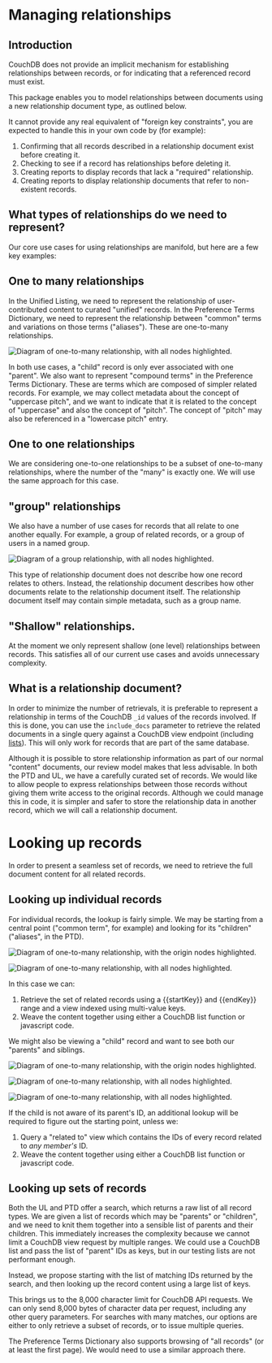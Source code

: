 # Managing relationships

## Introduction

CouchDB does not provide an implicit mechanism for establishing relationships between records, or for indicating that a referenced record must exist.

This package enables you to model relationships between documents using a new relationship document type, as outlined below.

It cannot provide any real equivalent of "foreign key constraints", you are expected to handle this in your own code by (for example):

1. Confirming that all records described in a relationship document exist before creating it.
2. Checking to see if a record has relationships before deleting it.
3. Creating reports to display records that lack a "required" relationship.
4. Creating reports to display relationship documents that refer to non-existent records.

## What types of relationships do we need to represent?

Our core use cases for using relationships are manifold, but here are a few key examples:

## One to many relationships

In the Unified Listing, we need to represent the relationship of user-contributed content to curated "unified" records.  In the Preference Terms Dictionary, we need to represent the relationship between "common" terms and variations on those terms ("aliases").  These are one-to-many relationships.

![Diagram of one-to-many relationship, with all nodes highlighted.](https://raw.githubusercontent.com/the-t-in-rtf/gpii-couch-cushion/master/docs/images/one-to-many-all-selected.png)

In both use cases, a "child" record is only ever associated with one "parent".  We also want to represent "compound terms" in the Preference Terms Dictionary.  These are terms which are composed of simpler related records.  For example, we may collect metadata about the concept of "uppercase pitch", and we want to indicate that it is related to the concept of "uppercase" and also the concept of "pitch".  The concept of "pitch" may also be referenced in a "lowercase pitch" entry.

## One to one relationships

We are considering one-to-one relationships to be a subset of one-to-many relationships, where the number of the "many" is exactly one.  We will use the same approach for this case.

## "group" relationships

We also have a number of use cases for records that all relate to one another equally.  For example, a group of related records, or a group of users in a named group.

![Diagram of a group relationship, with all nodes highlighted.](https://raw.githubusercontent.com/the-t-in-rtf/gpii-couch-cushion/master/docs/images/group-all-selected.png)

This type of relationship document does not describe how one record relates to others.  Instead, the relationship document describes how other documents relate to the relationship document itself.  The relationship document itself may contain simple metadata, such as a group name.


## "Shallow" relationships.

At the moment we only represent shallow (one level) relationships between records.  This satisfies all of our current use cases and avoids unnecessary complexity.

## What is a relationship document?

In order to minimize the number of retrievals, it is preferable to represent a relationship in terms of the CouchDB `_id` values of the records involved.  If this is done, you can use the `include_docs` parameter to retrieve the related documents in a single query against a CouchDB view endpoint (including [lists](http://guide.couchdb.org/draft/transforming.html)).  This will only work for records that are part of the same database.

Although it is possible to store relationship information as part of our normal "content" documents, our review model makes that less advisable.  In both the PTD and UL, we have a carefully curated set of records.  We would like to allow people to express relationships between those records without giving them write access to the original records.  Although we could manage this in code, it is simpler and safer to store the relationship data in another record, which we will call a relationship document.

# Looking up records

In order to present a seamless set of records, we need to retrieve the full document content for all related records.

## Looking up individual records

For individual records, the lookup is fairly simple.  We may be starting from a central point ("common term", for example) and looking for its "children" ("aliases", in the PTD).

![Diagram of one-to-many relationship, with the origin nodes highlighted.](https://raw.githubusercontent.com/the-t-in-rtf/gpii-couch-cushion/master/docs/images/one-to-many-orig-selected.png)

![Diagram of one-to-many relationship, with all nodes highlighted.](https://raw.githubusercontent.com/the-t-in-rtf/gpii-couch-cushion/master/docs/images/one-to-many-all-selected.png)

In this case we can:

1. Retrieve the set of related records using a {{startKey}} and {{endKey}} range and a view indexed using multi-value keys.
2. Weave the content together using either a CouchDB list function or javascript code.


We might also be viewing a "child" record and want to see both our "parents" and siblings.

![Diagram of one-to-many relationship, with the origin nodes highlighted.](https://raw.githubusercontent.com/the-t-in-rtf/gpii-couch-cushion/master/docs/images/one-to-many-node-selected.png)

![Diagram of one-to-many relationship, with all nodes highlighted.](https://raw.githubusercontent.com/the-t-in-rtf/gpii-couch-cushion/master/docs/images/one-to-many-link-selected.png)

![Diagram of one-to-many relationship, with all nodes highlighted.](https://raw.githubusercontent.com/the-t-in-rtf/gpii-couch-cushion/master/docs/images/one-to-many-all-selected.png)


If the child is not aware of its parent's ID, an additional lookup will be required to figure out the starting point, unless we:

1. Query a "related to" view which contains the IDs of every record related to *any member's* ID.
2. Weave the content together using either a CouchDB list function or javascript code.

## Looking up sets of records

Both the UL and PTD offer a search, which returns a raw list of all record types.  We are given a list of records which may be "parents" or "children", and we need to knit them together into a sensible list of parents and their children.  This immediately increases the complexity because we cannot limit a CouchDB view request by multiple ranges.  We could use a CouchDB list and pass the list of "parent" IDs as keys, but in our testing lists are not performant enough.

Instead, we propose starting with the list of matching IDs returned by the search, and then looking up the record content using a large list of keys.

This brings us to the 8,000 character limit for CouchDB API requests.  We can only send 8,000 bytes of character data per request, including any other query parameters.  For searches with many matches, our options are either to only retrieve a subset of records, or to issue multiple queries.

The Preference Terms Dictionary also supports browsing of "all records" (or at least the first page).  We would need to use a similar approach there.
